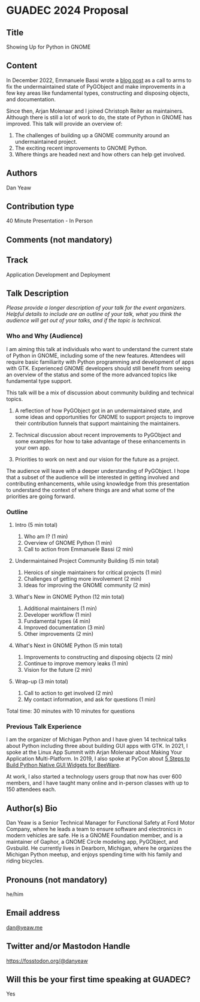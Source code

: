 # GUADEC 2024 Proposal

## Title
Showing Up for Python in GNOME

## Content
In December 2022, Emmanuele Bassi wrote a [blog post](https://www.bassi.io/articles/2022/12/02/on-pygobject/) as a call
to arms to fix the undermaintained state of PyGObject and make improvements in a few key areas like fundamental types,
constructing and disposing objects, and documentation.

Since then, Arjan Molenaar and I joined Christoph Reiter as maintainers. Although there is still a lot of work to do,
the state of Python in GNOME has improved. This talk will provide an overview of:

1. The challenges of building up a GNOME community around an undermaintained project.
1. The exciting recent improvements to GNOME Python.
1. Where things are headed next and how others can help get involved.

## Authors

Dan Yeaw

## Contribution type

40 Minute Presentation - In Person

## Comments (not mandatory)

## Track

Application Development and Deployment

## Talk Description

_Please provide a longer description of your talk for the event organizers. Helpful details to include are an outline of
your talk, what you think the audience will get out of your talks, and if the topic is technical._

### Who and Why (Audience)

I am aiming this talk at individuals who want to understand the current state of Python in GNOME, including some of the
new features. Attendees will require basic familiarity with Python programming and development of apps with GTK.
Experienced GNOME developers should still benefit from seeing an overview of the status and some of the more advanced
topics like fundamental type support.

This talk will be a mix of discussion about community building and technical topics.

1. A reflection of how PyGObject got in an undermaintained state, and some ideas and opportunities for GNOME to support
   projects to improve their contribution funnels that support maintaining the maintainers.
   
1. Technical discussion about recent improvements to PyGObject and some examples for how to take advantage of these
   enhancements in your own app.
 
1. Priorities to work on next and our vision for the future as a project.

The audience will leave with a deeper understanding of PyGObject. I hope that a subset of the audience will be
interested in getting involved and contributing enhancements, while using knowledge from this presentation to understand
the context of where things are and what some of the priorities are going forward.

### Outline
1. Intro (5 min total)
   1. Who am I? (1 min)
   2. Overview of GNOME Python (1 min)
   3. Call to action from Emmanuele Bassi (2 min)

2. Undermaintained Project Community Building (5 min total)
   1. Heroics of single maintainers for critical projects (1 min)
   2. Challenges of getting more involvement (2 min)
   3. Ideas for improving the GNOME community (2 min)
3. What's New in GNOME Python (12 min total)
   1. Additional maintainers (1 min)
   2. Developer workflow (1 min)
   3. Fundamental types (4 min)
   4. Improved documentation (3 min)
   5. Other improvements (2 min)
4. What's Next in GNOME Python (5 min total)
   1. Improvements to constructing and disposing objects (2 min)
   2. Continue to improve memory leaks (1 min)
   3. Vision for the future (2 min)
5. Wrap-up (3 min total)
   1. Call to action to get involved (2 min)
   2. My contact information, and ask for questions (1 min)

Total time: 30 minutes with 10 minutes for questions

### Previous Talk Experience 

I am the organizer of Michigan Python and I have given 14 technical talks about Python including three about building
GUI apps with GTK. In 2021, I spoke at the Linux App Summit with Arjan Molenaar about Making Your Application
Multi-Platform. In 2019,  I also spoke at PyCon about [5 Steps to Build Python Native GUI Widgets for
BeeWare](https://www.youtube.com/watch?v=sWt_sEZUiY8).

At work, I also started a technology users group that now has over 600 members, and I have taught many online and
in-person classes with up to 150 attendees each.

## Author(s) Bio

Dan Yeaw is a Senior Technical Manager for Functional Safety at Ford Motor Company, where he leads a team to ensure
software and electronics in modern vehicles are safe. He is a GNOME Foundation member, and is a maintainer of Gaphor,
a GNOME Circle modeling app, PyGObject, and Gvsbuild. He currently lives in Dearborn, Michigan, where he organizes the
Michigan Python meetup, and enjoys spending time with his family and riding bicycles.

## Pronouns (not mandatory)

he/him

## Email address

dan@yeaw.me

## Twitter and/or Mastodon Handle

https://fosstodon.org/@danyeaw

## Will this be your first time speaking at GUADEC?

Yes
